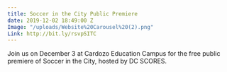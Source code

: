 ```yaml
---
title: Soccer in the City Public Premiere
date: 2019-12-02 18:49:00 Z
Image: "/uploads/Website%20Carousel%20(2).png"
Link: http://bit.ly/rsvpSITC
---
```


Join us on December 3 at Cardozo Education Campus for the free public premiere of Soccer in the City, hosted by DC SCORES.